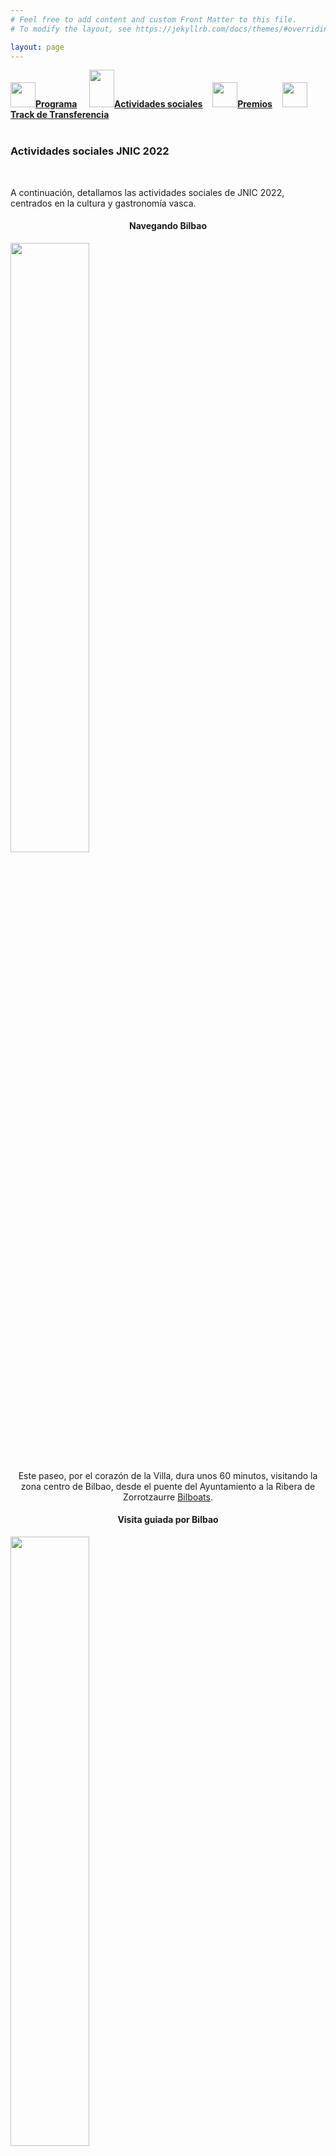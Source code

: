 ```yaml
---
# Feel free to add content and custom Front Matter to this file.
# To modify the layout, see https://jekyllrb.com/docs/themes/#overriding-theme-defaults

layout: page
---
```


<!--
__[Programa]({{site.url}}/programa)__ / [Actividades Sociales]({{site.url}}/actividades-sociales) / [Premios JNIC 2021]({{site.url}}/premios) / [Track de transferencia]({{site.url}}/track-transferencia)
-->
<div class="text-center">
<a href="{{site.url}}/programa"><img src="{{site.url}}/images/IcoPrograma.jpg" class="img-circle" 	width="40" height="40"><strong>Programa</strong></a> &nbsp;&nbsp;&nbsp;
<a href="{{site.url}}/actividades-sociales"><img src="{{site.url}}/images/IcoActividades.jpg" class="img-circle" 	width="40" height="60"><strong>Actividades sociales</strong></a>&nbsp;&nbsp;&nbsp;
<a href="{{site.url}}/premios"><img src="{{site.url}}/images/IcoPremios.jpg" class="img-circle" 	width="40" height="40"><strong>Premios</strong></a>&nbsp;&nbsp;&nbsp;
<a href="{{site.url}}/track-transferencia" class=""><img src="{{site.url}}/images/IcoTrackTX.jpg" class="img-circle" 	width="40" height="40"><strong>Track de Transferencia</strong></a>
</div><br>

### __Actividades sociales JNIC 2022__
<br>
<!-- <h5 style="color:white; background-color: #550000;" class="text-center"><i class="far fa-clock mr-3"></i> <b>Contenido de las actividades proximamente...</b></h5>
 <br><br> -->


A continuación, detallamos las actividades sociales de JNIC 2022, centrados en la cultura y gastronomía vasca.
<div class="container">
  <div class="row">
    <div class="col-xs-12 col-sm-4">
      <h4 style="text-align:center">Navegando Bilbao</h4>
      <img style="width:50%;height:auto" src="{{site.url}}/images/actividades/boats.png"/>
      <p style="text-align:center"> Este paseo, por el corazón de la Villa, dura unos 60 minutos, visitando la zona centro de Bilbao, desde el puente del Ayuntamiento a la Ribera de Zorrotzaurre <a href="https://www.bilboats.com/navegando-bilbao/">Bilboats</a>.</p>
    </div>
    <div class="col-xs-12 col-sm-4">
      <h4 style="text-align:center">Visita guiada por Bilbao</h4>
      <img style="width:50%;height:auto" src="{{site.url}}/images/actividades/guggenheim.jpg"/>
      <p style="text-align:center">Paseo por Bilbao con información sobre la historia y arquitectura de la villa</p>
    </div>
   </div>
 <div class="row">
    <div class="col-xs-12 col-sm-4">
        <h4 style="text-align:center">Cena de gala<br />Restaurante San Mamés (*)</h4>
      <img style="width:100%;height:auto" src="{{site.url}}/images/actividades/sanmames.jpg"/>
      <p style="text-align:center">Cena de gala en el restaurante <a href="https://www.miradordeulia.es/">San Mamés</a>.</p>
    </div>
    <div class="col-xs-12 col-sm-4">
      <h4 style="text-align:center">Cena <br /> en Casco Viejo</h4>
      <h4></h4>
      <img style="width:100%;height:auto" src="{{site.url}}/images/actividades/cascoviejo.jpeg"/>
      <p style="text-align:center">Cena en restaurante con menú tradicional.</p>
    </div>
  </div>
</div>

